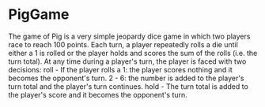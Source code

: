 # PigGame
The game of Pig is a very simple jeopardy dice game in which two players race to reach 100 points. Each turn, a player repeatedly rolls a die until either a 1 is rolled or the player holds and scores the sum of the rolls (i.e. the turn total). At any time during a player's turn, the player is faced with two decisions:  roll - If the player rolls a 1: the player scores nothing and it becomes the opponent's turn. 2 - 6: the number is added to the player's turn total and the player's turn continues. hold - The turn total is added to the player's score and it becomes the opponent's turn.
